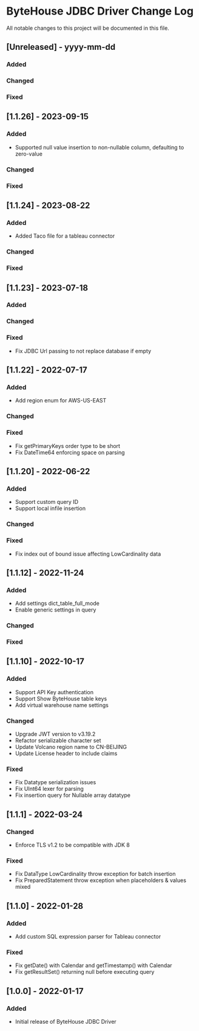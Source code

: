 # ByteHouse JDBC Driver Change Log
All notable changes to this project will be documented in this file.

## [Unreleased] - yyyy-mm-dd

### Added

### Changed

### Fixed

## [1.1.26] - 2023-09-15

### Added
- Supported null value insertion to non-nullable column, defaulting to zero-value

### Changed

### Fixed

## [1.1.24] - 2023-08-22

### Added
- Added Taco file for a tableau connector

### Changed

### Fixed

## [1.1.23] - 2023-07-18

### Added

### Changed

### Fixed
- Fix JDBC Url passing to not replace database if empty


## [1.1.22] - 2022-07-17

### Added
- Add region enum for AWS-US-EAST

### Changed

### Fixed
- Fix getPrimaryKeys order type to be short
- Fix DateTime64 enforcing space on parsing

## [1.1.20] - 2022-06-22

### Added
- Support custom query ID
- Support local infile insertion

### Changed

### Fixed
- Fix index out of bound issue affecting LowCardinality data

## [1.1.12] - 2022-11-24

### Added
- Add settings dict_table_full_mode
- Enable generic settings in query

### Changed

### Fixed

## [1.1.10] - 2022-10-17

### Added
- Support API Key authentication
- Support Show ByteHouse table keys
- Add virtual warehouse name settings

### Changed
- Upgrade JWT version to v3.19.2
- Refactor serializable character set
- Update Volcano region name to CN-BEIJING
- Update License header to include claims

### Fixed
- Fix Datatype serialization issues
- Fix UInt64 lexer for parsing
- Fix insertion query for Nullable array datatype

## [1.1.1] - 2022-03-24

### Changed
- Enforce TLS v1.2 to be compatible with JDK 8

### Fixed
- Fix DataType LowCardinality throw exception for batch insertion
- Fix PreparedStatement throw exception when placeholders & values mixed

## [1.1.0] - 2022-01-28

### Added
- Add custom SQL expression parser for Tableau connector

### Fixed
- Fix getDate() with Calendar and getTimestamp() with Calendar
- Fix getResultSet() returning null before executing query

## [1.0.0] - 2022-01-17

### Added
- Initial release of ByteHouse JDBC Driver
